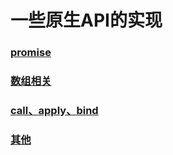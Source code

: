 # 一些原生API的实现

### [promise](https://github.com/chun1hao/MyBlog/tree/master/Promise)
### [数组相关](https://github.com/chun1hao/MyBlog/blob/master/API/array.js)
### [call、apply、bind](https://github.com/chun1hao/MyBlog/blob/master/API/call.js)
### [其他](https://github.com/chun1hao/MyBlog/blob/master/API/other.js)

